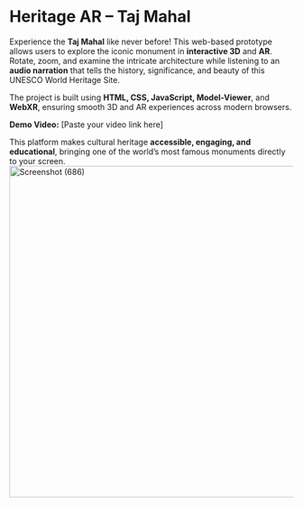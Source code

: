 # Heritage AR – Taj Mahal

Experience the **Taj Mahal** like never before! This web-based prototype allows users to explore the iconic monument in **interactive 3D** and **AR**. Rotate, zoom, and examine the intricate architecture while listening to an **audio narration** that tells the history, significance, and beauty of this UNESCO World Heritage Site.  

The project is built using **HTML, CSS, JavaScript, Model-Viewer**, and **WebXR**, ensuring smooth 3D and AR experiences across modern browsers.  

**Demo Video:** [Paste your video link here]  

This platform makes cultural heritage **accessible, engaging, and educational**, bringing one of the world’s most famous monuments directly to your screen.
<img width="534" height="588" alt="Screenshot (686)" src="https://github.com/user-attachments/assets/bb627ecd-bf80-479f-b379-808d8e3fe46b" />
